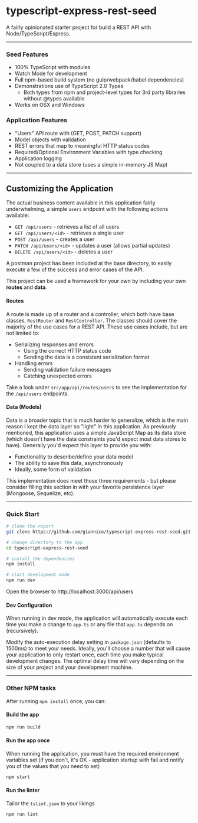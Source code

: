 # typescript-express-rest-seed

A fairly opinionated starter project for build a REST API with Node/TypeScript/Express.

-----

### Seed Features

* 100% TypeScript with modules
* Watch Mode for development
* Full npm-based build system (no gulp/webpack/babel dependencies)
* Demonstrations use of TypeScript 2.0 Types
  * Both types from npm and project-level types for 3rd party libraries without @types available
* Works on OSX and Windows

### Application Features

* "Users" API route with (GET, POST, PATCH support)
* Model objects with validation
* REST errors that map to meaningful HTTP status codes
* Required/Optional Environment Variables with type checking
* Application logging
* Not coupled to a data store (uses a simple in-memory JS Map)

-----

## Customizing the Application

The actual business content available in this application fairly underwhelming, a simple `users` endpoint with the following actions available:

* `GET /api/users` - retrieves a list of all users
* `GET /api/users/<id>` - retrieves a single user
* `POST /api/users` - creates a user
* `PATCH /api/users/<id>` - updates a user (allows partial updates)
* `DELETE /api/users/<id>` - deletes a user

A postman project has been included at the base directory, to easily execute a few of the success and error cases of the API.

This project can be used a framework for your own by including your own **routes** and **data**.

#### Routes

A route is made up of a router and a controller, which both have base classes, `RestRouter` and `RestController`. The classes should cover the majority of the use cases for a REST API. These use cases include, but are not limited to:

* Serializing responses and errors
  * Using the correct HTTP status code
  * Sending the data is a consistent serialization format
* Handling errors
  * Sending validation failure messages
  * Catching unexpected errors

Take a look under `src/app/api/routes/users` to see the implementation for the `/api/users` endpoints.

#### Data (Models)

Data is a broader topic that is much harder to generalize, which is the main reason I kept the data layer so "light" in this application. As previously mentioned, this application uses a simple JavaScript Map as its data store (which doesn't have the data constraints you'd expect most data stores to have). Generally you'd expect this layer to provide you with:

* Functionality to describe/define your data model
* The ability to save this data, asynchronously
* Ideally, some form of validation

This implementation does meet those three requirements - but please consider filling this section in with your favorite persistence layer (Mongoose, Sequelize, etc).

-----

### Quick Start

```sh
# clone the report
git clone https://github.com/giannico/typescript-express-rest-seed.git typescript-express-rest-seed

# change directory to the app
cd typescript-express-rest-seed

# install the dependencies
npm install

# start development mode
npm run dev
```

Open the browser to http://localhost:3000/api/users

#### Dev Configuration

When running in dev mode, the application will automatically execute each time you make a change to `app.ts` or any file that `app.ts` depends on (recursively).

Modify the auto-execution delay setting in `package.json` (defaults to 1500ms) to meet your needs. Ideally, you'll choose a number that will cause your application to only restart once, each time you make typical development changes. The optimal delay time will vary depending on the size of your project and your development machine.

-----

### Other NPM tasks

After running `npm install` once, you can:

#### Build the app

```sh
npm run build
```

#### Run the app once

When running the application, you must have the required environment variables set (if you don't, it's OK - application startup with fail and notify you of the values that you need to set)

```sh
npm start
```

#### Run the linter

Tailor the `tslint.json` to your likings

```sh
npm run lint
```